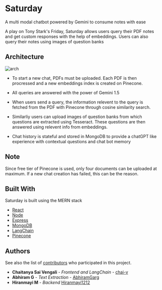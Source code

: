                         
# Saturday

A multi modal chatbot powered by Gemini to consume notes with ease

A play on Tony Stark's Friday, Saturday allows users query their PDF notes and get custom responses with the help of embeddings. Users can also query their notes using images of question banks

## Architecture

![arch](https://github.com/user-attachments/assets/a0776d2d-e3a4-48e2-9dc8-583eb17e54d6)

- To start a new chat, PDFs must be uploaded. Each PDF is then procressed and a new embeddings index is created on Pinecone.

- All queries are answered with the power of Gemini 1.5

- When users send a query, the information relevent to the query is fetched from the PDF with Pinecone through cosine similarity search.

- Similarliy users can upload images of question banks from which questions are extracted using Tesseract. These questions are then answered using relevent info from embeddings.

- Chat history is stateful and stored in MongoDB to provide a chatGPT like experience with contextual questions and chat bot memory

## Note
Since free tier of Pinecone is used, only four documents can be uploaded at maximum. If a new chat creation has failed, this can be the reason.
 
## Built With

Saturday is built using the MERN stack

- [React](https://react.dev/)
- [Node](https://nodejs.org/en)
- [Express](https://expressjs.com/)
- [MongoDB](https://www.mongodb.com/)
- [LangChain](https://www.langchain.com/)
- [Pinecone](https://www.pinecone.io/)

 
## Authors

See also the list of
[contributors](https://github.com/chai-v/Saturday/graphs/contributors)
who participated in this project.

- **Chaitanya Sai Vengali** - _Frontend and LangChain_ - [chai-v](https://github.com/chai-v)
- **Abhiram G** - _Text Extraction_ - [AbhiramGarg](https://github.com/AbhiramGarg)
- **Hiranmayi M** - _Backend_ [Hiranmayi1212](https://github.com/Hiranmayi1212)

